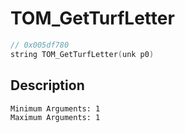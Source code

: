 # TOM_GetTurfLetter
```c
// 0x005df780
string TOM_GetTurfLetter(unk p0)
```
## Description
```
Minimum Arguments: 1
Maximum Arguments: 1
```
